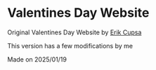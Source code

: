# Valentines Day Website

Original Valentines Day Website by [Erik Cupsa](https://github.com/Erik-Cupsa)

This version has a few modifications by me

Made on 2025/01/19
